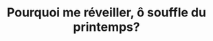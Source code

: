 ---
published: true
title: 'Pourquoi me réveiller, ô souffle du printemps?'
collection: ailleurs
release_date: '2015-05-11 00:00:00'
image: null
number: '91'
slug: ailleurs-91
taxonomy:
    dj: 'Sascii (dokidoki)'
    artist: ['A*Class', 'Anaerobic Robots', Bis, 'Blectum from Blechdom', 'Brezel Goering', 'Bruce Gilbert', 'Cabaret Voltaire', 'David Carretta', 'Dmx Krew', 'Eddie Flashin’ Fowlkes', 'Felix Kubin', 'Gang of Four', Helgoland, IYM, 'Jason Forest (feat. Margareth Kammerer)', Knifeandshop, 'Stephen Beaupré', 'Tehet (citadel records)', 'The Soft Pink Tube']
playlists:
    - { title: null, tracks: [{ timecode: '00:00:00', artists: ['Jason Forest (feat. Margareth Kammerer)'], title: 'The Lure of You' }, { timecode: '00:02:11', artists: [IYM], title: 'Mort Shuman' }, { timecode: '00:04:48', artists: ['Gang of Four'], title: 'Damaged Goods' }, { timecode: '00:08:13', artists: ['Cabaret Voltaire'], title: 'Nag Nag Nag' }, { timecode: '00:12:26', artists: ['Anaerobic Robots'], title: 'Fuck McDonald' }, { timecode: '00:15:54', artists: [Helgoland], title: 'Flipp And Pollywoogle' }, { timecode: '00:17:44', artists: ['Brezel Goering'], title: 'Chez le dentiste' }, { timecode: '00:20:03', artists: ['Eddie Flashin’ Fowlkes'], title: X=0 }, { timecode: '00:25:31', artists: ['Blectum from Blechdom'], title: 'Detrecht Warping' }, { timecode: '00:28:30', artists: ['Tehet (citadel records)'], title: Down }, { timecode: '00:32:52', artists: ['Stephen Beaupré'], title: 'Hello les Filles' }, { timecode: '00:39:54', artists: ['The Soft Pink Tube'], title: 'Party Pills' }, { timecode: '00:45:25', artists: ['Bruce Gilbert'], title: Voices }, { timecode: '00:46:40', artists: [Knifeandshop], title: 'Sunjammer is my Favorite Pokemon Trailer' }, { timecode: '00:48:06', artists: ['A*Class'], title: 'Don''t Fake Your Homework' }, { timecode: '00:51:49', artists: ['Felix Kubin'], title: 'Squeaky Noise' }, { timecode: '00:52:00', artists: [Bis], title: 'The End Starts Today' }, { timecode: '00:57:59', artists: ['Dmx Krew'], title: 'Konnichi Wa!' }, { timecode: '01:00:35', artists: ['David Carretta'], title: 'Kill Your Radio' }] }
presentation: ''

---